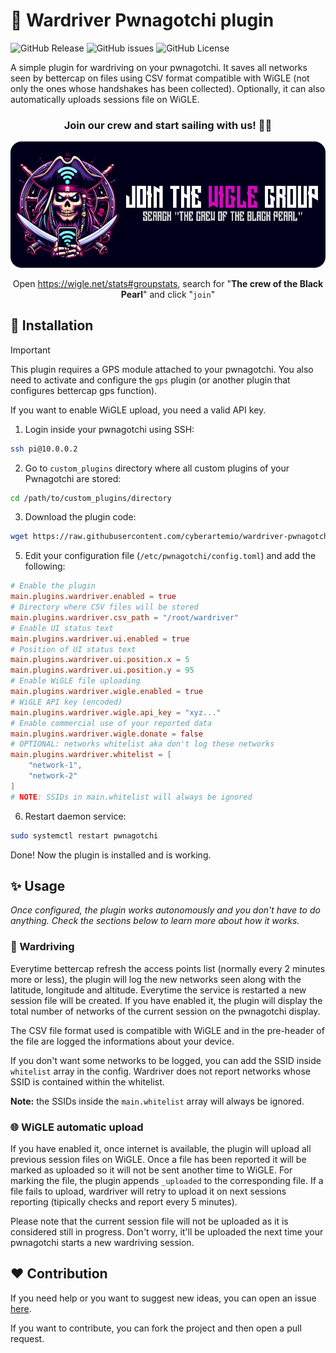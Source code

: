 # 🛜 Wardriver Pwnagotchi plugin

![GitHub Release](https://img.shields.io/github/v/release/cyberartemio/wardriver-pwnagotchi-plugin?style=flat-square)
 ![GitHub issues](https://img.shields.io/github/issues/cyberartemio/wardriver-pwnagotchi-plugin?style=flat-square)
 ![GitHub License](https://img.shields.io/github/license/cyberartemio/wardriver-pwnagotchi-plugin?style=flat-square)

A simple plugin for wardriving on your pwnagotchi. It saves all networks seen by bettercap on files using CSV format compatible with WiGLE (not only the ones whose handshakes has been collected). Optionally, it can also automatically uploads sessions file on WiGLE.

<div align="center">
    <h3>Join our crew and start sailing with us! 🏴‍☠️</h3>
    <img src=".github/assets/banner.png" alt="" />
    <p>Open <a href="https://wigle.net/stats#groupstats">https://wigle.net/stats#groupstats</a>, search for "<b>The crew of the Black Pearl</b>" and click "<code>join</code>"</p>
</div>

## 🚀 Installation

> [!IMPORTANT]
> This plugin requires a GPS module attached to your pwnagotchi. You also need to activate and configure the `gps` plugin (or another plugin that configures bettercap gps function).
>
> If you want to enable WiGLE upload, you need a valid API key.

1. Login inside your pwnagotchi using SSH:
```sh
ssh pi@10.0.0.2
```
2. Go to `custom_plugins` directory where all custom plugins of your Pwnagotchi are stored:
```sh
cd /path/to/custom_plugins/directory
```
3. Download the plugin code:
```sh
wget https://raw.githubusercontent.com/cyberartemio/wardriver-pwnagotchi-plugin/main/wardriver.py
```
5. Edit your configuration file (`/etc/pwnagotchi/config.toml`) and add the following:
```toml
# Enable the plugin
main.plugins.wardriver.enabled = true
# Directory where CSV files will be stored
main.plugins.wardriver.csv_path = "/root/wardriver"
# Enable UI status text
main.plugins.wardriver.ui.enabled = true
# Position of UI status text
main.plugins.wardriver.ui.position.x = 5
main.plugins.wardriver.ui.position.y = 95
# Enable WiGLE file uploading
main.plugins.wardriver.wigle.enabled = true
# WiGLE API key (encoded)
main.plugins.wardriver.wigle.api_key = "xyz..."
# Enable commercial use of your reported data
main.plugins.wardriver.wigle.donate = false
# OPTIONAL: networks whitelist aka don't log these networks
main.plugins.wardriver.whitelist = [
    "network-1",
    "network-2"
]
# NOTE: SSIDs in main.whitelist will always be ignored
```
6. Restart daemon service:
```sh
sudo systemctl restart pwnagotchi
```

Done! Now the plugin is installed and is working.

## ✨ Usage

*Once configured, the plugin works autonomously and you don't have to do anything. Check the sections below to learn more about how it works.*

### 🚗 Wardriving

Everytime bettercap refresh the access points list (normally every 2 minutes more or less), the plugin will log the new networks seen along with the latitude, longitude and altitude. Everytime the service is restarted a new session file will be created. If you have enabled it, the plugin will display the total number of networks of the current session on the pwnagotchi display.

The CSV file format used is compatible with WiGLE and in the pre-header of the file are logged the informations about your device.

If you don't want some networks to be logged, you can add the SSID inside `whitelist` array in the config. Wardriver does not report networks whose SSID is contained within the whitelist.

**Note:** the SSIDs inside the `main.whitelist` array will always be ignored.

### 🌐 WiGLE automatic upload

If you have enabled it, once internet is available, the plugin will upload all previous session files on WiGLE. Once a file has been reported it will be marked as uploaded so it will not be sent another time to WiGLE. For marking the file, the plugin appends `_uploaded` to the corresponding file. If a file fails to upload, wardriver will retry to upload it on next sessions reporting (tipically checks and report every 5 minutes).

Please note that the current session file will not be uploaded as it is considered still in progress. Don't worry, it'll be uploaded the next time your pwnagotchi starts a new wardriving session.

## ❤️ Contribution

If you need help or you want to suggest new ideas, you can open an issue [here](https://github.com/cyberartemio/wardriver-pwnagotchi-plugin/issues/new).

If you want to contribute, you can fork the project and then open a pull request.
